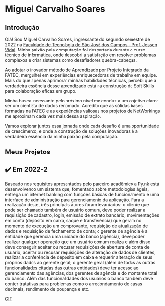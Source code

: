 # Miguel Carvalho Soares

## Introdução

Olá! Sou Miguel Carvalho Soares, ingressante do segundo semestre de 2022 na [Faculdade de Tecnologia de São José dos Campos - Prof. Jessen Vidal](https://fatecsjc-prd.azurewebsites.net/). Minha paixão pela computação foi despertada durante o curso técnico de informática, onde descobri a satisfação em resolver problemas complexos e criar sistemas como desafiadores quebra-cabeças.

Ao adotar o inovador método de Aprendizado por Projeto Integrado da FATEC, mergulhei em experiências enriquecedoras de trabalho em equipe. Mais do que apenas aprimorar minhas habilidades técnicas, percebi que a verdadeira essência desse aprendizado está na construção de Soft Skills para colaboração eficaz em grupo.

Minha busca incessante pelo próximo nível me conduz a um objetivo claro: ser um cientista de dados renomado. Acredito que as sólidas bases formadas na FATEC e as experiências valiosas nos projetos de NetWorkings me aproximam cada vez mais dessa aspiração.

Vamos explorar juntos essa jornada onde cada desafio é uma oportunidade de crescimento, e onde a construção de soluções inovadoras é a verdadeira essência da minha paixão pela computação.

## Meus Projetos

## :heavy_check_mark: Em 2022-2

Baseado nos requisitos apresentados pelo parceiro acadêmico a Py.nk está desenvolvendo um sistema que, fomentado sobre metodologias ágeis, entrega um internet banking com funções básicas de funcionamento e uma interface de administração para gerenciamento da aplicação. Para a realização deste, três principais atores foram levantados: o cliente que pode ser chamado também de usuário comum, deve poder realizar a requisição de cadastro, login, emissão de extrato bancário, movimentações em conta (depósito em caixa, saque e transferência) que geram no momento de execução um comprovante, requisição de atualização de dados e requisição de fechamento de conta; o gerente de agência é a entidade que gerencia uma unidade do banco (agência), deve poder realizar qualquer operação que um usuário comum realiza e além disso deve conseguir aceitar ou recusar requisições de abertura de conta de usuário, aceitar ou recusar requisições de alteração de dados de clientes, realizar a conferência de depósito em caixa e requerir alteração de seus próprios dados ao gerente geral; o gerente geral (além de todas as outras funcionalidades citadas das outras entidades) deve ter acesso ao gerenciamento das agências, dos gerentes de agência e do montante total do banco. Além das funcionalidades dos usuários o banco também deve conter tratativas para problemas como o arredondamento de casas decimais, rendimento de poupança e etc.

[GIT](https://github.com/pynkAPI/API-1-DSM_22)